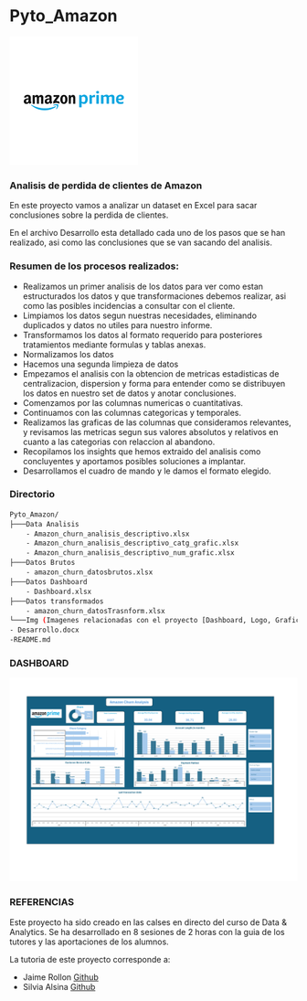 # Pyto_Amazon

![alt text](Img/amazon-prime-logo-1.png)

### **Analisis de perdida de clientes de Amazon**

En este proyecto vamos a analizar un dataset en Excel para sacar conclusiones sobre la perdida de clientes.

En el archivo Desarrollo esta detallado cada uno de los pasos que se han realizado, asi como las conclusiones que se van sacando del analisis.

### **Resumen de los procesos realizados:**

- Realizamos un primer analisis de los datos para ver como estan estructurados los datos y que transformaciones debemos realizar, asi como las posibles incidencias a consultar con el cliente.
- Limpiamos los datos segun nuestras necesidades, eliminando duplicados y datos no utiles para nuestro informe.
- Transformamos los datos al formato requerido para posteriores tratamientos mediante formulas y tablas anexas.
- Normalizamos los datos
- Hacemos una segunda limpieza de datos
- Empezamos el analisis con la obtencion de metricas estadisticas de centralizacion, dispersion y forma para entender como se distribuyen los datos en nuestro set de datos y anotar conclusiones.
- Comenzamos por las columnas numericas o cuantitativas.
- Continuamos con las columnas categoricas y temporales.
- Realizamos las graficas de las columnas que consideramos relevantes, y revisamos las metricas segun sus valores absolutos y relativos en cuanto a las categorias con relaccion al abandono.
- Recopilamos los insights que hemos extraido del analisis como concluyentes y aportamos posibles soluciones a implantar.
- Desarrollamos el cuadro de mando y le damos el formato elegido.

### Directorio

```bash
Pyto_Amazon/
├───Data Analisis
    - Amazon_churn_analisis_descriptivo.xlsx
    - Amazon_churn_analisis_descriptivo_catg_grafic.xlsx
    - Amazon_churn_analisis_descriptivo_num_grafic.xlsx
├───Datos Brutos
    - amazon_churn_datosbrutos.xlsx
├───Datos Dashboard
    - Dashboard.xlsx
├───Datos transformados
    - amazon_churn_datosTrasnform.xlsx
└───Img (Imagenes relacionadas con el proyecto [Dashboard, Logo, Graficos])
- Desarrollo.docx
-README.md
```

### DASHBOARD

![alt text](<Datos Dashboard/Dashboard.png>)

### REFERENCIAS

Este proyecto ha sido creado en las calses en directo del curso de Data & Analytics.
Se ha desarrollado en 8 sesiones de 2 horas con la guia de los tutores y las aportaciones de los alumnos.

La tutoria de este proyecto corresponde a:

- Jaime Rollon [Github](https://github.com/RCJaime)
- Silvia Alsina [Github](https://github.com/salsi95)
